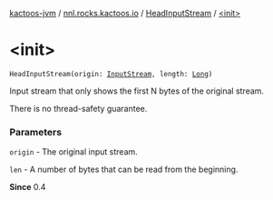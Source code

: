 [kactoos-jvm](../../index.md) / [nnl.rocks.kactoos.io](../index.md) / [HeadInputStream](index.md) / [&lt;init&gt;](./-init-.md)

# &lt;init&gt;

`HeadInputStream(origin: `[`InputStream`](http://docs.oracle.com/javase/8/docs/api/java/io/InputStream.html)`, length: `[`Long`](https://kotlinlang.org/api/latest/jvm/stdlib/kotlin/-long/index.html)`)`

Input stream that only shows the first N bytes of the original stream.

There is no thread-safety guarantee.

### Parameters

`origin` - The original input stream.

`len` - A number of bytes that can be read from the beginning.

**Since**
0.4

